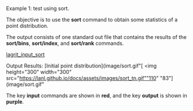 
Example 1: test using sort.


 The objective is to use the **sort** command to obtain some statistics
 of a point distribution.

 The output consists of one standard out file that contains the results
 of the **sort/bins**, **sort/index**, and **sort/rank** commands.

 [lagrit\_input\_sort](../lagrit_input_sort)

Output Results:
[Initial point
distribution](image/sort.gif"[
<img height="300" width="300" src="https://lanl.github.io/docs/assets/images/sort_tn.gif""110"
"83"](image/sort.gif"

The key **input** commands are shown in **red**, and the key **output**
is shown in **purple**.
